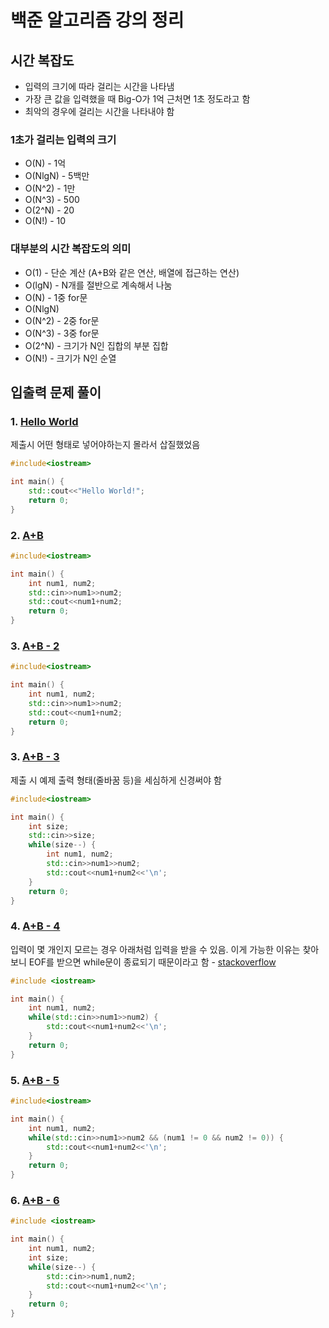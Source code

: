 # 백준 알고리즘 강의 정리

## 시간 복잡도

- 입력의 크기에 따라 걸리는 시간을 나타냄
- 가장 큰 값을 입력했을 때 Big-O가 1억 근처면 1초 정도라고 함 
- 최악의 경우에 걸리는 시간을 나타내야 함

### 1초가 걸리는 입력의 크기

- O(N) - 1억 
- O(NlgN) - 5백만
- O(N^2) - 1만
- O(N^3) - 500 
- O(2^N) - 20
- O(N!) - 10

### 대부분의 시간 복잡도의 의미

- O(1) - 단순 계산 (A+B와 같은 연산, 배열에 접근하는 연산)
- O(lgN) - N개를 절반으로 계속해서 나눔
- O(N) - 1중 for문
- O(NlgN) 
- O(N^2) - 2중 for문
- O(N^3) - 3중 for문
- O(2^N) - 크기가 N인 집합의 부분 집합
- O(N!) - 크기가 N인 순열

## 입출력 문제 풀이

### 1. [Hello World](https://www.acmicpc.net/problem/2557)
	
제출시 어떤 형태로 넣어야하는지 몰라서 삽질했었음

```c++
#include<iostream>

int main() {
    std::cout<<"Hello World!";
    return 0;
}
```

### 2. [A+B](https://www.acmicpc.net/problem/1000)

```c++
#include<iostream>

int main() {
    int num1, num2;
    std::cin>>num1>>num2;
    std::cout<<num1+num2;
    return 0;
}
```

### 3. [A+B - 2](https://www.acmicpc.net/problem/2558)	

```c++
#include<iostream>

int main() {
    int num1, num2;
    std::cin>>num1>>num2;
    std::cout<<num1+num2;
    return 0;
}
```

### 3. [A+B - 3](https://www.acmicpc.net/problem/10950)	

제출 시 예제 출력 형태(줄바꿈 등)을 세심하게 신경써야 함

```c++
#include<iostream>

int main() {
    int size;
    std::cin>>size;
    while(size--) {
        int num1, num2;
        std::cin>>num1>>num2;
        std::cout<<num1+num2<<'\n';
    }
    return 0;
}
```

### 4. [A+B - 4](https://www.acmicpc.net/problem/10951)

입력이 몇 개인지 모르는 경우 아래처럼 입력을 받을 수 있음. 이게 가능한 이유는 찾아보니 EOF를 받으면 while문이 종료되기 때문이라고 함 - [stackoverflow](http://stackoverflow.com/questions/5360129/the-question-on-while-cin)

```c++
#include <iostream>

int main() {
    int num1, num2;
    while(std::cin>>num1>>num2) {
        std::cout<<num1+num2<<'\n';
    }
    return 0;
}
```

### 5. [A+B - 5](https://www.acmicpc.net/problem/10952)

```c++
#include<iostream>

int main() {
	int num1, num2;
	while(std::cin>>num1>>num2 && (num1 != 0 && num2 != 0)) {
		std::cout<<num1+num2<<'\n';
	}			
	return 0;
}
```

### 6. [A+B - 6](https://www.acmicpc.net/problem/10953)

```c++
#include <iostream>

int main() {
	int num1, num2;
	int size;
	while(size--) {
		std::cin>>num1,num2;
		std::cout<<num1+num2<<'\n';
	}
	return 0;
}
```
